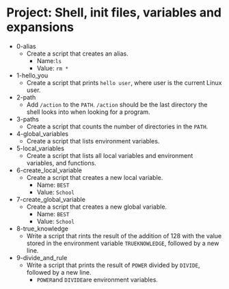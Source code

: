 # Project: Shell, init files, variables and expansions

*  0-alias
   - Create a script that creates an alias.
     - Name:`ls`
     - Value: `rm *`
*  1-hello_you
   - Create a script that prints `hello user`, where user is the current Linux user.
*  2-path
   - Add `/action` to the `PATH`. `/action` should be the last directory the shell looks into when looking for a program.
*  3-paths
   - Create a script that counts the number of directories in the `PATH`.
*  4-global_variables
   - Create a script that lists environment variables.
*  5-local_variables
   - Create a script that lists all local variables and environment variables, and functions.
*  6-create_local_variable
   - Create a script that creates a new local variable.
     - Name: `BEST`
     - Value: `School` 
*  7-create_global_variable
   - Create a script that creates a new global variable.
     - Name: `BEST`
     - Value: `School`
*  8-true_knowledge
   - Write a script that rints the result of the addition of 128 with the value stored in the environment variable `TRUEKNOWLEDGE`, followed by a new line.
*  9-divide_and_rule
   - Write a script that prints the result of `POWER` divided by `DIVIDE`, followed by a new line.
     - `POWER`and `DIVIDE`are environment variables.
